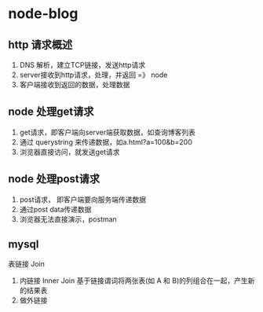 # node-blog

## http 请求概述
 1. DNS 解析，建立TCP链接，发送http请求
 2. server接收到http请求，处理，并返回  =》 node
 3. 客户端接收到返回的数据，处理数据
## node 处理get请求
 1. get请求，即客户端向server端获取数据，如查询博客列表
 2. 通过 querystring 来传递数据，如a.html?a=100&b=200
 3. 浏览器直接访问，就发送get请求
## node 处理post请求
 1. post请求， 即客户端要向服务端传递数据
 2. 通过post data传递数据
 3. 浏览器无法直接演示，postman

 ## mysql
 表链接 Join
  1. 内链接 Inner Join
   基于链接谓词将两张表(如 A 和 B)的列组合在一起，产生新的结果表
  2. 做外链接